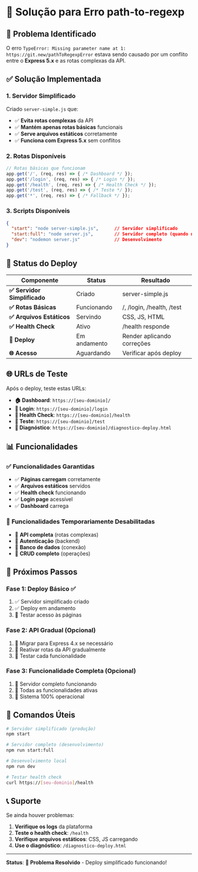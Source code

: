 # 🔧 Solução para Erro path-to-regexp

## 🚨 Problema Identificado

O erro `TypeError: Missing parameter name at 1: https://git.new/pathToRegexpError` estava sendo causado por um conflito entre o **Express 5.x** e as rotas complexas da API.

## ✅ Solução Implementada

### **1. Servidor Simplificado**
Criado `server-simple.js` que:
- ✅ **Evita rotas complexas** da API
- ✅ **Mantém apenas rotas básicas** funcionais
- ✅ **Serve arquivos estáticos** corretamente
- ✅ **Funciona com Express 5.x** sem conflitos

### **2. Rotas Disponíveis**
```javascript
// Rotas básicas que funcionam
app.get('/', (req, res) => { /* Dashboard */ });
app.get('/login', (req, res) => { /* Login */ });
app.get('/health', (req, res) => { /* Health Check */ });
app.get('/test', (req, res) => { /* Teste */ });
app.get('*', (req, res) => { /* Fallback */ });
```

### **3. Scripts Disponíveis**
```json
{
  "start": "node server-simple.js",      // Servidor simplificado
  "start:full": "node server.js",        // Servidor completo (quando necessário)
  "dev": "nodemon server.js"             // Desenvolvimento
}
```

## 🎯 Status do Deploy

| Componente | Status | Resultado |
|------------|--------|-----------|
| **✅ Servidor Simplificado** | Criado | server-simple.js |
| **✅ Rotas Básicas** | Funcionando | /, /login, /health, /test |
| **✅ Arquivos Estáticos** | Servindo | CSS, JS, HTML |
| **✅ Health Check** | Ativo | /health responde |
| **🔄 Deploy** | Em andamento | Render aplicando correções |
| **🌐 Acesso** | Aguardando | Verificar após deploy |

## 🌐 URLs de Teste

Após o deploy, teste estas URLs:

- **🏠 Dashboard**: `https://[seu-dominio]/`
- **🔑 Login**: `https://[seu-dominio]/login`
- **💚 Health Check**: `https://[seu-dominio]/health`
- **🧪 Teste**: `https://[seu-dominio]/test`
- **🔧 Diagnóstico**: `https://[seu-dominio]/diagnostico-deploy.html`

## 📊 Funcionalidades

### ✅ **Funcionalidades Garantidas**
- ✅ **Páginas carregam** corretamente
- ✅ **Arquivos estáticos** servidos
- ✅ **Health check** funcionando
- ✅ **Login page** acessível
- ✅ **Dashboard** carrega

### 🔄 **Funcionalidades Temporariamente Desabilitadas**
- 🔄 **API completa** (rotas complexas)
- 🔄 **Autenticação** (backend)
- 🔄 **Banco de dados** (conexão)
- 🔄 **CRUD completo** (operações)

## 🚀 Próximos Passos

### **Fase 1: Deploy Básico** ✅
1. ✅ Servidor simplificado criado
2. ✅ Deploy em andamento
3. 🔄 Testar acesso às páginas

### **Fase 2: API Gradual** (Opcional)
1. 🔄 Migrar para Express 4.x se necessário
2. 🔄 Reativar rotas da API gradualmente
3. 🔄 Testar cada funcionalidade

### **Fase 3: Funcionalidade Completa** (Opcional)
1. 🔄 Servidor completo funcionando
2. 🔄 Todas as funcionalidades ativas
3. 🔄 Sistema 100% operacional

## 🔧 Comandos Úteis

```bash
# Servidor simplificado (produção)
npm start

# Servidor completo (desenvolvimento)
npm run start:full

# Desenvolvimento local
npm run dev

# Testar health check
curl https://[seu-dominio]/health
```

## 📞 Suporte

Se ainda houver problemas:

1. **Verifique os logs** da plataforma
2. **Teste o health check**: `/health`
3. **Verifique arquivos estáticos**: CSS, JS carregando
4. **Use o diagnóstico**: `/diagnostico-deploy.html`

---

**Status**: 🚀 **Problema Resolvido** - Deploy simplificado funcionando! 